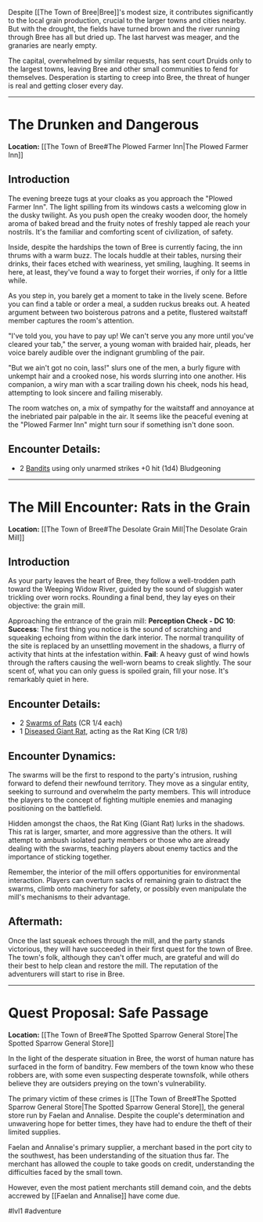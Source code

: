 Despite [[The Town of Bree|Bree]]'s modest size, it contributes significantly to the local grain production, crucial to the larger towns and cities nearby. But with the drought, the fields have turned brown and the river running through Bree has all but dried up. The last harvest was meager, and the granaries are nearly empty.

The capital, overwhelmed by similar requests, has sent court Druids only to the largest towns, leaving Bree and other small communities to fend for themselves. Desperation is starting to creep into Bree, the threat of hunger is real and getting closer every day.

---
# The Drunken and Dangerous
**Location:** [[The Town of Bree#The Plowed Farmer Inn|The Plowed Farmer Inn]] 

## Introduction
The evening breeze tugs at your cloaks as you approach the "Plowed Farmer Inn". The light spilling from its windows casts a welcoming glow in the dusky twilight. As you push open the creaky wooden door, the homely aroma of baked bread and the fruity notes of freshly tapped ale reach your nostrils. It's the familiar and comforting scent of civilization, of safety. 

Inside, despite the hardships the town of Bree is currently facing, the inn thrums with a warm buzz. The locals huddle at their tables, nursing their drinks, their faces etched with weariness, yet smiling, laughing. It seems in here, at least, they've found a way to forget their worries, if only for a little while.

As you step in, you barely get a moment to take in the lively scene. Before you can find a table or order a meal, a sudden ruckus breaks out. A heated argument between two boisterous patrons and a petite, flustered waitstaff member captures the room's attention. 

"I've told you, you have to pay up! We can't serve you any more until you've cleared your tab," the server, a young woman with braided hair, pleads, her voice barely audible over the indignant grumbling of the pair.

"But we ain't got no coin, lass!" slurs one of the men, a burly figure with unkempt hair and a crooked nose, his words slurring into one another. His companion, a wiry man with a scar trailing down his cheek, nods his head, attempting to look sincere and failing miserably.

The room watches on, a mix of sympathy for the waitstaff and annoyance at the inebriated pair palpable in the air. It seems like the peaceful evening at the "Plowed Farmer Inn" might turn sour if something isn't done soon.

## Encounter Details:
* 2 [Bandits](https://www.dndbeyond.com/monsters/16798-bandit) using only unarmed strikes +0 hit (1d4) Bludgeoning 

---
# The Mill Encounter: Rats in the Grain
**Location:** [[The Town of Bree#The Desolate Grain Mill|The Desolate Grain Mill]]

## Introduction

As your party leaves the heart of Bree, they follow a well-trodden path toward the Weeping Widow River, guided by the sound of sluggish water trickling over worn rocks. Rounding a final bend, they lay eyes on their objective: the grain mill.

Approaching the entrance of the grain mill:
**Perception Check - DC 10**: 
**Success**: The first thing you notice is the sound of scratching and squeaking echoing from within the dark interior. The normal tranquility of the site is replaced by an unsettling movement in the shadows, a flurry of activity that hints at the infestation within.
**Fail**: A heavy gust of wind howls through the rafters causing the well-worn beams to creak slightly. The sour scent of, what you can only guess is spoiled grain, fill your nose. It's remarkably quiet in here.

## Encounter Details:
-   2 [Swarms of Rats](https://www.dndbeyond.com/monsters/17032-swarm-of-rats) (CR 1/4 each)
-   1 [Diseased Giant Rat](https://www.dndbeyond.com/monsters/288142-diseased-giant-rat), acting as the Rat King (CR 1/8)

## Encounter Dynamics:

The swarms will be the first to respond to the party's intrusion, rushing forward to defend their newfound territory. They move as a singular entity, seeking to surround and overwhelm the party members. This will introduce the players to the concept of fighting multiple enemies and managing positioning on the battlefield.

Hidden amongst the chaos, the Rat King (Giant Rat) lurks in the shadows. This rat is larger, smarter, and more aggressive than the others. It will attempt to ambush isolated party members or those who are already dealing with the swarms, teaching players about enemy tactics and the importance of sticking together.

Remember, the interior of the mill offers opportunities for environmental interaction. Players can overturn sacks of remaining grain to distract the swarms, climb onto machinery for safety, or possibly even manipulate the mill's mechanisms to their advantage.

## Aftermath:

Once the last squeak echoes through the mill, and the party stands victorious, they will have succeeded in their first quest for the town of Bree. The town's folk, although they can't offer much, are grateful and will do their best to help clean and restore the mill. The reputation of the adventurers will start to rise in Bree.

---
# Quest Proposal: Safe Passage
**Location:** [[The Town of Bree#The Spotted Sparrow General Store|The Spotted Sparrow General Store]]

In the light of the desperate situation in Bree, the worst of human nature has surfaced in the form of banditry. Few members of the town know who these robbers are, with some even suspecting desperate townsfolk, while others believe they are outsiders preying on the town's vulnerability.

The primary victim of these crimes is [[The Town of Bree#The Spotted Sparrow General Store|The Spotted Sparrow General Store]], the general store run by Faelan and Annalise. Despite the couple's determination and unwavering hope for better times, they have had to endure the theft of their limited supplies.

Faelan and Annalise's primary supplier, a merchant based in the port city to the southwest, has been understanding of the situation thus far. The merchant has allowed the couple to take goods on credit, understanding the difficulties faced by the small town. 

However, even the most patient merchants still demand coin, and the debts accrewed by [[Faelan and Annalise]] have come due.

#lvl1 #adventure